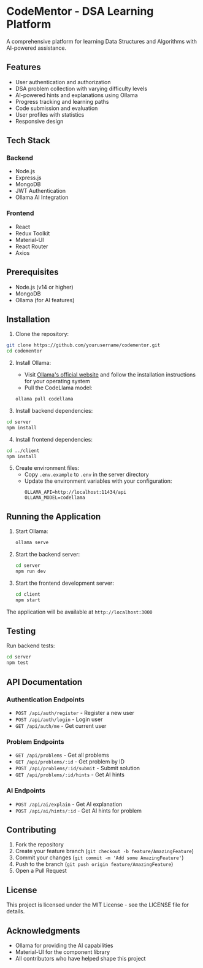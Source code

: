 # CodeMentor - DSA Learning Platform

A comprehensive platform for learning Data Structures and Algorithms with AI-powered assistance.

## Features

- User authentication and authorization
- DSA problem collection with varying difficulty levels
- AI-powered hints and explanations using Ollama
- Progress tracking and learning paths
- Code submission and evaluation
- User profiles with statistics
- Responsive design

## Tech Stack

### Backend

- Node.js
- Express.js
- MongoDB
- JWT Authentication
- Ollama AI Integration

### Frontend

- React
- Redux Toolkit
- Material-UI
- React Router
- Axios

## Prerequisites

- Node.js (v14 or higher)
- MongoDB
- Ollama (for AI features)

## Installation

1. Clone the repository:

```bash
git clone https://github.com/yourusername/codementor.git
cd codementor
```

2. Install Ollama:

   - Visit [Ollama's official website](https://ollama.ai) and follow the installation instructions for your operating system
   - Pull the CodeLlama model:

   ```bash
   ollama pull codellama
   ```

3. Install backend dependencies:

```bash
cd server
npm install
```

4. Install frontend dependencies:

```bash
cd ../client
npm install
```

5. Create environment files:
   - Copy `.env.example` to `.env` in the server directory
   - Update the environment variables with your configuration:
     ```
     OLLAMA_API=http://localhost:11434/api
     OLLAMA_MODEL=codellama
     ```

## Running the Application

1. Start Ollama:

   ```bash
   ollama serve
   ```

2. Start the backend server:

   ```bash
   cd server
   npm run dev
   ```

3. Start the frontend development server:
   ```bash
   cd client
   npm start
   ```

The application will be available at `http://localhost:3000`

## Testing

Run backend tests:

```bash
cd server
npm test
```

## API Documentation

### Authentication Endpoints

- `POST /api/auth/register` - Register a new user
- `POST /api/auth/login` - Login user
- `GET /api/auth/me` - Get current user

### Problem Endpoints

- `GET /api/problems` - Get all problems
- `GET /api/problems/:id` - Get problem by ID
- `POST /api/problems/:id/submit` - Submit solution
- `GET /api/problems/:id/hints` - Get AI hints

### AI Endpoints

- `POST /api/ai/explain` - Get AI explanation
- `POST /api/ai/hints/:id` - Get AI hints for problem

## Contributing

1. Fork the repository
2. Create your feature branch (`git checkout -b feature/AmazingFeature`)
3. Commit your changes (`git commit -m 'Add some AmazingFeature'`)
4. Push to the branch (`git push origin feature/AmazingFeature`)
5. Open a Pull Request

## License

This project is licensed under the MIT License - see the LICENSE file for details.

## Acknowledgments

- Ollama for providing the AI capabilities
- Material-UI for the component library
- All contributors who have helped shape this project
